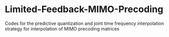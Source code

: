 # Limited-Feedback-MIMO-Precoding
Codes for the predictive quantization and joint time frequency interpolation strategy for interpolation of MIMO precoding matrices
